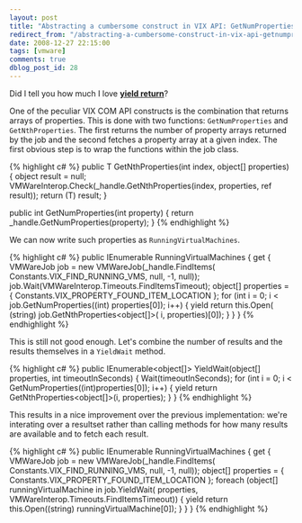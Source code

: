 ```yaml
---
layout: post
title: "Abstracting a cumbersome construct in VIX API: GetNumProperties + GetNthProperty"
redirect_from: "/abstracting-a-cumbersome-construct-in-vix-api-getnumproperties-getnthproperty/"
date: 2008-12-27 22:15:00
tags: [vmware]
comments: true
dblog_post_id: 28
---
```

Did I tell you how much I love **[yield return](https://learn.microsoft.com/en-us/dotnet/csharp/language-reference/statements/yield)**?

One of the peculiar VIX COM API constructs is the combination that returns arrays of properties. This is done with two functions: `GetNumProperties` and `GetNthProperties`. The first returns the number of property arrays returned by the job and the second fetches a property array at a given index. The first obvious step is to wrap the functions within the job class.

{% highlight c# %}
public T GetNthProperties<T>(int index, object[] properties) {
  object result = null;
  VMWareInterop.Check(_handle.GetNthProperties(index, properties, ref result));
  return (T) result;
}

public int GetNumProperties(int property) {
  return _handle.GetNumProperties(property);
}
{% endhighlight %}

We can now write such properties as `RunningVirtualMachines`.

{% highlight c# %}
public IEnumerable<VMWareVirtualMachine> RunningVirtualMachines {
   get
   {
      VMWareJob job = new VMWareJob(_handle.FindItems(
         Constants.VIX_FIND_RUNNING_VMS, null, -1, null));
      job.Wait(VMWareInterop.Timeouts.FindItemsTimeout);
      object[] properties = { Constants.VIX_PROPERTY_FOUND_ITEM_LOCATION };
      for (int i = 0; i < job.GetNumProperties((int) properties[0]); i++)
      {
         yield return this.Open(
            (string) job.GetNthProperties<object[]>(
               i, properties)[0]);
      }
   }
}
{% endhighlight %}

This is still not good enough. Let's combine the number of results and the results themselves in a `YieldWait` method.

{% highlight c# %}
public IEnumerable<object[]> YieldWait(object[] properties, int timeoutInSeconds) {
   Wait(timeoutInSeconds);
   for (int i = 0; i < GetNumProperties((int)properties[0]); i++)
   {
      yield return GetNthProperties<object[]>(i, properties);
   }
}
{% endhighlight %}

This results in a nice improvement over the previous implementation: we're interating over a resultset rather than calling methods for how many results are available and to fetch each result.

{% highlight c# %}
public IEnumerable<VMWareVirtualMachine> RunningVirtualMachines {
   get
   {
      VMWareJob job = new VMWareJob(_handle.FindItems(
         Constants.VIX_FIND_RUNNING_VMS, null, -1, null));
      object[] properties = { Constants.VIX_PROPERTY_FOUND_ITEM_LOCATION };
      foreach (object[] runningVirtualMachine in job.YieldWait(
         properties, VMWareInterop.Timeouts.FindItemsTimeout))
      {
         yield return this.Open((string) runningVirtualMachine[0]);
      }
   }
}
{% endhighlight %}
